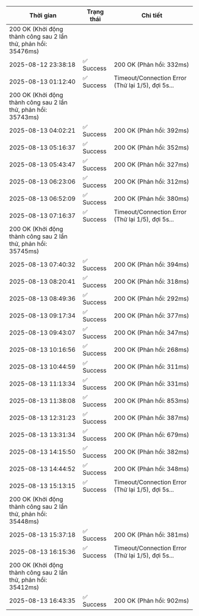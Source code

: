 | Thời gian | Trạng thái | Chi tiết |
|---|---|---|
200 OK (Khởi động thành công sau 2 lần thử, phản hồi: 35476ms) |
| 2025-08-12 23:38:18 | ✅ Success | 200 OK (Phản hồi: 332ms) |
| 2025-08-13 01:12:40 | ✅ Success | Timeout/Connection Error (Thử lại 1/5), đợi 5s...
200 OK (Khởi động thành công sau 2 lần thử, phản hồi: 35743ms) |
| 2025-08-13 04:02:21 | ✅ Success | 200 OK (Phản hồi: 392ms) |
| 2025-08-13 05:16:37 | ✅ Success | 200 OK (Phản hồi: 352ms) |
| 2025-08-13 05:43:47 | ✅ Success | 200 OK (Phản hồi: 327ms) |
| 2025-08-13 06:23:06 | ✅ Success | 200 OK (Phản hồi: 312ms) |
| 2025-08-13 06:52:09 | ✅ Success | 200 OK (Phản hồi: 380ms) |
| 2025-08-13 07:16:37 | ✅ Success | Timeout/Connection Error (Thử lại 1/5), đợi 5s...
200 OK (Khởi động thành công sau 2 lần thử, phản hồi: 35745ms) |
| 2025-08-13 07:40:32 | ✅ Success | 200 OK (Phản hồi: 394ms) |
| 2025-08-13 08:20:41 | ✅ Success | 200 OK (Phản hồi: 318ms) |
| 2025-08-13 08:49:36 | ✅ Success | 200 OK (Phản hồi: 292ms) |
| 2025-08-13 09:17:34 | ✅ Success | 200 OK (Phản hồi: 377ms) |
| 2025-08-13 09:43:07 | ✅ Success | 200 OK (Phản hồi: 347ms) |
| 2025-08-13 10:16:56 | ✅ Success | 200 OK (Phản hồi: 268ms) |
| 2025-08-13 10:44:59 | ✅ Success | 200 OK (Phản hồi: 311ms) |
| 2025-08-13 11:13:34 | ✅ Success | 200 OK (Phản hồi: 331ms) |
| 2025-08-13 11:38:08 | ✅ Success | 200 OK (Phản hồi: 853ms) |
| 2025-08-13 12:31:23 | ✅ Success | 200 OK (Phản hồi: 387ms) |
| 2025-08-13 13:31:34 | ✅ Success | 200 OK (Phản hồi: 679ms) |
| 2025-08-13 14:15:50 | ✅ Success | 200 OK (Phản hồi: 382ms) |
| 2025-08-13 14:44:52 | ✅ Success | 200 OK (Phản hồi: 348ms) |
| 2025-08-13 15:13:15 | ✅ Success | Timeout/Connection Error (Thử lại 1/5), đợi 5s...
200 OK (Khởi động thành công sau 2 lần thử, phản hồi: 35448ms) |
| 2025-08-13 15:37:18 | ✅ Success | 200 OK (Phản hồi: 381ms) |
| 2025-08-13 16:15:36 | ✅ Success | Timeout/Connection Error (Thử lại 1/5), đợi 5s...
200 OK (Khởi động thành công sau 2 lần thử, phản hồi: 35412ms) |
| 2025-08-13 16:43:35 | ✅ Success | 200 OK (Phản hồi: 902ms) |
